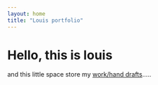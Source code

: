 ```yaml
---
layout: home
title: "Louis portfolio"
---
```


# Hello, this is louis

<div style="margin-top: 1rem;">
  and this little space store my <a href="/works">work/hand drafts</a>.....
</div>
